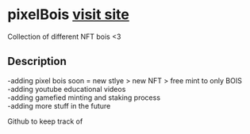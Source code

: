 # pixelBois <a href="https://mooodev.github.io/pixelBois/">visit site</a>

Collection of different NFT bois <3


## Description
-adding pixel bois soon = new stlye > new NFT > free mint to only BOIS <br>
-adding youtube educational videos  <br>
-adding gamefied minting and staking process  <br>
-adding more stuff in the future  <br>

Github to keep track of
